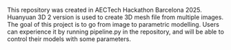 This repository was created in AECTech Hackathon Barcelona 2025. Huanyuan 3D 2 version 
is used to create 3D mesh file from multiple images. The goal of this project is to go from image to parametric modelling. Users can experience it by running pipeline.py in the repository, and will be able to control their models with some parameters.
